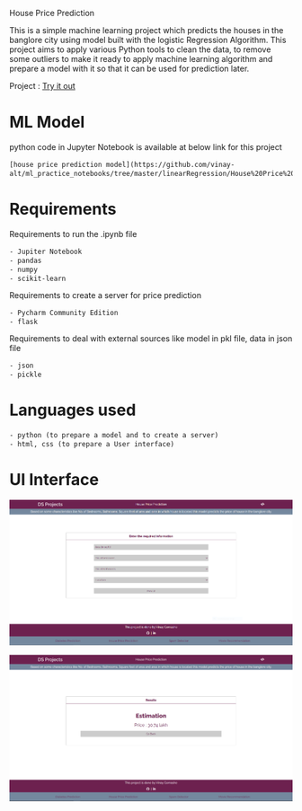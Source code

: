 House Price Prediction

This is a simple machine learning project which predicts the houses in the banglore city using model built with the logistic Regression Algorithm. This project aims to apply various Python tools to clean the data, to remove some outliers to make it ready to apply machine learning algorithm and prepare a model with it so that it can be used for prediction later. 

Project : [Try it out](https://hpprediction.herokuapp.com)

# ML Model

python code in Jupyter Notebook is available at below link for this project
```
[house price prediction model](https://github.com/vinay-alt/ml_practice_notebooks/tree/master/linearRegression/House%20Price%20Prediction%20in%20bangalore%20city)
```

# Requirements

Requirements to run the .ipynb file
```
- Jupiter Notebook
- pandas
- numpy
- scikit-learn
```

Requirements to create a server for price prediction
```
- Pycharm Community Edition
- flask
```

Requirements to deal with external sources like model in pkl file, data in json file
```
- json
- pickle
```

# Languages used
```
- python (to prepare a model and to create a server)
- html, css (to prepare a User interface)
```

# UI Interface

![UI for project](https://github.com/vinay-alt/house_price_pred/blob/master/UI.PNG "Input form")

![UI for project](https://github.com/vinay-alt/house_price_pred/blob/master/UI1.PNG "Result")
